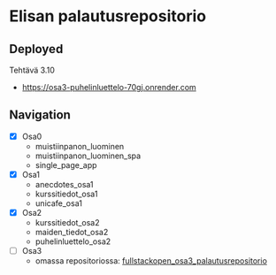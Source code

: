 # Elisan palautusrepositorio

## Deployed
Tehtävä 3.10
  - https://osa3-puhelinluettelo-70gj.onrender.com
## Navigation
- [x] Osa0
  - muistiinpanon_luominen
  - muistiinpanon_luominen_spa
  - single_page_app
- [x] Osa1
  - anecdotes_osa1
  - kurssitiedot_osa1
  - unicafe_osa1
- [x] Osa2
  - kurssitiedot_osa2
  - maiden_tiedot_osa2
  - puhelinluettelo_osa2
- [ ] Osa3
  - omassa repositoriossa: [fullstackopen_osa3_palautusrepositorio](https://github.com/Eppepa03/fullstackopen_osa3_palautusrepositorio)
